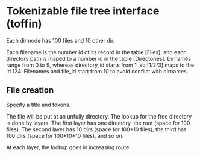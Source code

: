# Tokenizable file tree interface (toffin)

Each dir node has 100 files and 10 other dir.

Each filename is the number id of its record in the table [Files], and each directory path is maped to a number id in the table [Directories]. Dirnames range from 0 to 9, whereas directory_id starts from 1, so [1/2/3] maps to the id 124. Filenames and file_id start from 10 to avoid conflict with dirnames.

## File creation

Specify a title and tokens.

The file will be put at an unfully directory. The lookup for the free directory is done by layers. The first layer has one directory, the root (space for 100 files). The second layer has 10 dirs (space for 100\*10 files), the third has 100 dirs (space for 100\*10\*10 files), and so on.

At each layer, the lookup goes in increasing route.
